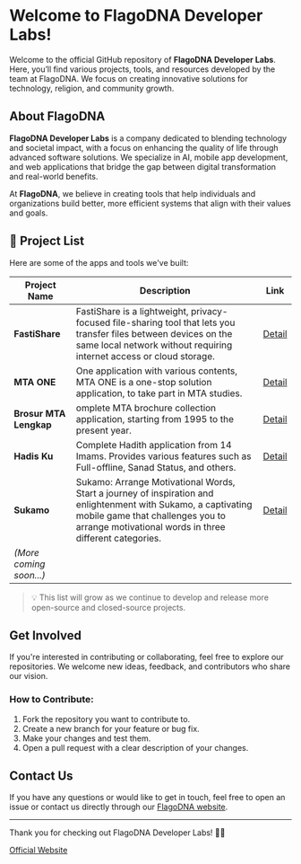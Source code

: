 # Welcome to FlagoDNA Developer Labs!

Welcome to the official GitHub repository of **FlagoDNA Developer Labs**. Here, you’ll find various projects, tools, and resources developed by the team at FlagoDNA. We focus on creating innovative solutions for technology, religion, and community growth.

## About FlagoDNA

**FlagoDNA Developer Labs** is a company dedicated to blending technology and societal impact, with a focus on enhancing the quality of life through advanced software solutions. We specialize in AI, mobile app development, and web applications that bridge the gap between digital transformation and real-world benefits.

At **FlagoDNA**, we believe in creating tools that help individuals and organizations build better, more efficient systems that align with their values and goals.

## 🧩 Project List

Here are some of the apps and tools we've built:

| Project Name | Description | Link |
|--------------|-------------|------|
| **FastiShare** | FastiShare is a lightweight, privacy-focused file-sharing tool that lets you transfer files between devices on the same local network without requiring internet access or cloud storage. | [Detail](https://github.com/flagodna-developer/FastiShare) |
| **MTA ONE** | One application with various contents, MTA ONE is a one-stop solution application, to take part in MTA studies. | [Detail](https://flagodna.com/project/mta-one/) |
| **Brosur MTA Lengkap** | omplete MTA brochure collection application, starting from 1995 to the present year. | [Detail](https://flagodna.com/project/brosur-mta-lengkap/) |
| **Hadis Ku** | Complete Hadith application from 14 Imams. Provides various features such as Full-offline, Sanad Status, and others. | [Detail](https://flagodna.com/project/hadis-ku/) |
| **Sukamo** | Sukamo: Arrange Motivational Words, Start a journey of inspiration and enlightenment with Sukamo, a captivating mobile game that challenges you to arrange motivational words in three different categories. | [Detail](https://flagodna.com/project/sukamo/) | 
| *(More coming soon...)* | | |

> 💡 This list will grow as we continue to develop and release more open-source and closed-source projects.

## Get Involved

If you're interested in contributing or collaborating, feel free to explore our repositories. We welcome new ideas, feedback, and contributors who share our vision.

### How to Contribute:
1. Fork the repository you want to contribute to.
2. Create a new branch for your feature or bug fix.
3. Make your changes and test them.
4. Open a pull request with a clear description of your changes.

## Contact Us

If you have any questions or would like to get in touch, feel free to open an issue or contact us directly through our [FlagoDNA website](https://flagodna.com).

---

Thank you for checking out FlagoDNA Developer Labs! 🌱🚀

[Official Website]([https://github.com/flagodna-developer/FastiShare](https://flagodna.com))
